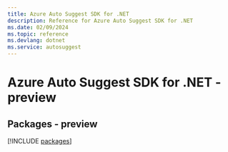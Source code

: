 ```yaml
---
title: Azure Auto Suggest SDK for .NET
description: Reference for Azure Auto Suggest SDK for .NET
ms.date: 02/09/2024
ms.topic: reference
ms.devlang: dotnet
ms.service: autosuggest
---
```

# Azure Auto Suggest SDK for .NET - preview
## Packages - preview
[!INCLUDE [packages](auto-suggest-index.md)]